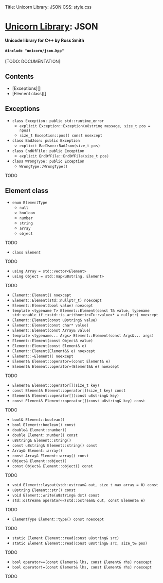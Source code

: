 Title: Unicorn Library: JSON
CSS: style.css

# [Unicorn Library](index.html): JSON #

#### Unicode library for C++ by Ross Smith ####

#### `#include "unicorn/json.hpp"` ####

<p class="alert">[TODO: DOCUMENTATION]</p>

## Contents ##

* [Exceptions][]
* [Element class][]

## Exceptions ##

* `class Exception: public std::runtime_error`
    * `explicit Exception::Exception(u8string message, size_t pos = npos)`
    * `size_t Exception::pos() const noexcept`
* `class BadJson: public Exception`
    * `explicit BadJson::BadJson(size_t pos)`
* `class EndOfFile: public Exception`
    * `explicit EndOfFile::EndOfFile(size_t pos)`
* `class WrongType: public Exception`
    * `WrongType::WrongType()`

TODO

## Element class ##

* `enum ElementType`
    * `null`
    * `boolean`
    * `number`
    * `string`
    * `array`
    * `object`

TODO

* `class Element`

TODO

* `using Array = std::vector<Element>`
* `using Object = std::map<u8string, Element>`

TODO

* `Element::Element() noexcept`
* `Element::Element(std::nullptr_t) noexcept`
* `Element::Element(bool value) noexcept`
* `template <typename T> Element::Element(const T& value, typename std::enable_if_t<std::is_arithmetic<T>::value>* = nullptr) noexcept`
* `Element::Element(const u8string& value)`
* `Element::Element(const char* value)`
* `Element::Element(const Array& value)`
* `template <typename... Args> Element::Element(const Args&... args)`
* `Element::Element(const Object& value)`
* `Element::Element(const Element& e)`
* `Element::Element(Element&& e) noexcept`
* `Element::~Element() noexcept`
* `Element& Element::operator=(const Element& e)`
* `Element& Element::operator=(Element&& e) noexcept`

TODO

* `Element& Element::operator[](size_t key)`
* `const Element& Element::operator[](size_t key) const`
* `Element& Element::operator[](const u8string& key)`
* `const Element& Element::operator[](const u8string& key) const`

TODO

* `bool& Element::boolean()`
* `bool Element::boolean() const`
* `double& Element::number()`
* `double Element::number() const`
* `u8string& Element::string()`
* `const u8string& Element::string() const`
* `Array& Element::array()`
* `const Array& Element::array() const`
* `Object& Element::object()`
* `const Object& Element::object() const`

TODO

* `void Element::layout(std::ostream& out, size_t max_array = 0) const`
* `u8string Element::str() const`
* `void Element::write(u8string& dst) const`
* `std::ostream& operator<<(std::ostream& out, const Element& e)`

TODO

* `ElementType Element::type() const noexcept`

TODO

* `static Element Element::read(const u8string& src)`
* `static Element Element::read(const u8string& src, size_t& pos)`

TODO

* `bool operator==(const Element& lhs, const Element& rhs) noexcept`
* `bool operator!=(const Element& lhs, const Element& rhs) noexcept`

TODO
